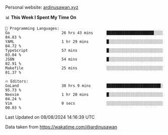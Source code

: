Personal website: [ardinusawan.xyz](https://ardinusawan.xyz)

<!--START_SECTION:waka-->
📊 **This Week I Spent My Time On** 

```text
💬 Programming Languages: 
Go                       26 hrs 43 mins      █████████████████████░░░░   84.83 % 
YAML                     1 hr 29 mins        █░░░░░░░░░░░░░░░░░░░░░░░░   04.72 % 
TypeScript               57 mins             █░░░░░░░░░░░░░░░░░░░░░░░░   03.04 % 
JSON                     54 mins             █░░░░░░░░░░░░░░░░░░░░░░░░   02.91 % 
Makefile                 25 mins             ░░░░░░░░░░░░░░░░░░░░░░░░░   01.37 % 

🔥 Editors: 
GoLand                   30 hrs 9 mins       ████████████████████████░   95.73 % 
Neovim                   1 hr 20 mins        █░░░░░░░░░░░░░░░░░░░░░░░░   04.24 % 
Vim                      0 secs              ░░░░░░░░░░░░░░░░░░░░░░░░░   00.03 % 
```


 Last Updated on 08/08/2024 14:16:39 UTC
<!--END_SECTION:waka-->
Data taken from https://wakatime.com/@ardinusawan
